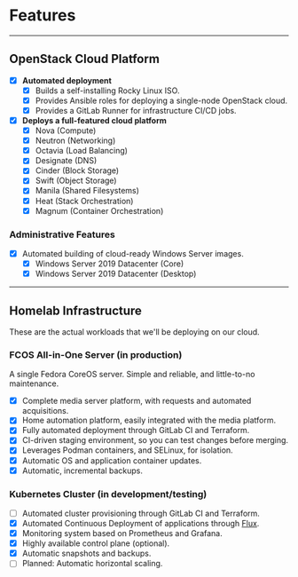 # Features

---

## OpenStack Cloud Platform

- [x] **Automated deployment**
    - [x] Builds a self-installing Rocky Linux ISO.
    - [x] Provides Ansible roles for deploying a single-node OpenStack cloud.
    - [x] Provides a GitLab Runner for infrastructure CI/CD jobs.
- [x] **Deploys a full-featured cloud platform**
    - [x] Nova (Compute)
    - [x] Neutron (Networking)
    - [x] Octavia (Load Balancing)
    - [x] Designate (DNS)
    - [x] Cinder (Block Storage)
    - [x] Swift (Object Storage)
    - [x] Manila (Shared Filesystems)
    - [x] Heat (Stack Orchestration)
    - [x] Magnum (Container Orchestration)

### Administrative Features

- [x] Automated building of cloud-ready Windows Server images.
    - [x] Windows Server 2019 Datacenter (Core)
    - [x] Windows Server 2019 Datacenter (Desktop)

---

## Homelab Infrastructure

These are the actual workloads that we'll be deploying on our cloud.

### FCOS All-in-One Server (in production)

A single Fedora CoreOS server. Simple and reliable, and little-to-no maintenance.

- [x] Complete media server platform, with requests and automated acquisitions.
- [x] Home automation platform, easily integrated with the media platform.
- [x] Fully automated deployment through GitLab CI and Terraform.
- [x] CI-driven staging environment, so you can test changes before merging.
- [x] Leverages Podman containers, and SELinux, for isolation.
- [x] Automatic OS and application container updates.
- [x] Automatic, incremental backups.

### Kubernetes Cluster (in development/testing)

- [ ] Automated cluster provisioning through GitLab CI and Terraform.
- [x] Automated Continuous Deployment of applications through
      [Flux](https://fluxcd.io/flux).
- [x] Monitoring system based on Prometheus and Grafana.
- [x] Highly available control plane (optional).
- [x] Automatic snapshots and backups.
- [ ] Planned: Automatic horizontal scaling.
